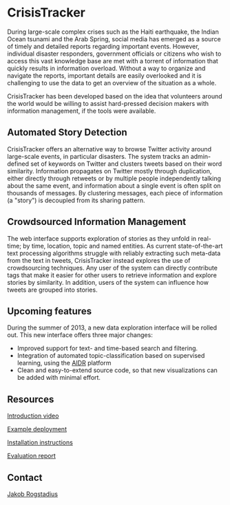 # CrisisTracker

During large-scale complex crises such as the Haiti earthquake, the Indian Ocean tsunami and the Arab Spring, social media has emerged as a source of timely and detailed reports regarding important events. However, individual disaster responders, government officials or citizens who wish to access this vast knowledge base are met with a torrent of information that quickly results in information overload. Without a way to organize and navigate the reports, important details are easily overlooked and it is challenging to use the data to get an overview of the situation as a whole.

CrisisTracker has been developed based on the idea that volunteers around the world would be willing to assist hard-pressed decision makers with information management, if the tools were available.

## Automated Story Detection

CrisisTracker offers an alternative way to browse Twitter activity around large-scale events, in particular disasters. The system tracks an admin-defined set of keywords on Twitter and clusters tweets based on their word similarity. Information propagates on Twitter mostly through duplication, either directly through retweets or by multiple people independently talking about the same event, and information about a single event is often split on thousands of messages. By clustering messages, each piece of information (a "story") is decoupled from its sharing pattern.

## Crowdsourced Information Management

The web interface supports exploration of stories as they unfold in real-time; by time, location, topic and named entities. As current state-of-the-art text processing algorithms struggle with reliably extracting such meta-data from the text in tweets, CrisisTracker instead explores the use of crowdsourcing techniques. Any user of the system can directly contribute tags that make it easier for other users to retrieve information and explore stories by similarity. In addition, users of the system can influence how tweets are grouped into stories.

## Upcoming features

During the summer of 2013, a new data exploration interface will be rolled out. This new interface offers three major changes:
- Improved support for text- and time-based search and filtering.
- Integration of automated topic-classification based on supervised learning, using the <a href="http://irevolution.net/2013/02/11/update-twitter-dashboard/">AIDR</a> platform
- Clean and easy-to-extend source code, so that new visualizations can be added with minimal effort.

## Resources

[Introduction video](https://vimeo.com/45366518)

[Example deployment](http://ufn.virtues.fi/crisistracker)

[Installation instructions](https://github.com/JakobRogstadius/CrisisTracker/Documentation/installation_instructions.txt)

[Evaluation report](http://hci.uma.pt/~jakob/files/Rogstadius_2013_CrisisTracker_Crowdsourced_Social_Media_Curation_for_Disaster_Awareness.pdf)

## Contact
[Jakob Rogstadius](http://hci.uma.pt/~jakob/)